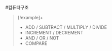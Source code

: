 #컴퓨터구조 

> [!example]+ 
> + ADD / SUBTRACT / MULTIPLY / DIVIDE
> + INCREMENT / DECREMENT
> + AND / OR / NOT
> + COMPARE